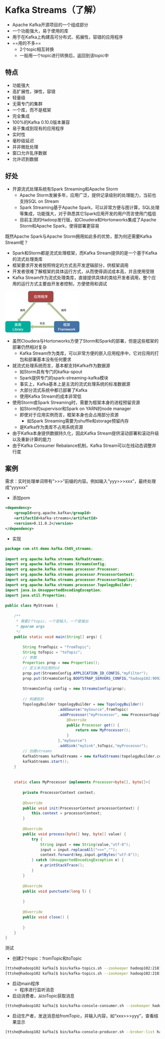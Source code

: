 # Kafka Streams（了解）

- Apache Kafka开源项目的一个组成部分
- 一个功能强大，易于使用的库
- 用于在Kafka上构建高可分布式、拓展性，容错的应用程序
- ==用的不多==
  - 2个topic相互转换
  - 一般用一个topic进行转换后，返回到该topic中



## 特点

- 功能强大 
- 高扩展性，弹性，容错 
- 轻量级 
- 无需专门的集群 
- 一个库，而不是框架
- 完全集成 
- 100%的Kafka 0.10.0版本兼容
- 易于集成到现有的应用程序 
- 实时性
- 毫秒级延迟 
- 并非微批处理 
- 窗口允许乱序数据 
- 允许迟到数据



## 好处

- 开源流式处理系统有Spark Streaming和Apache Storm
  - Apache Storm发展多年，应用广泛，提供记录级别的处理能力，当前也支持SQL on Stream
  - Spark Streaming基于Apache Spark，可以非常方便与图计算，SQL处理等集成，功能强大，对于熟悉其它Spark应用开发的用户而言使用门槛低
  - 目前主流的Hadoop发行版，如Cloudera和Hortonworks集成了Apache Storm和Apache Spark，使得部署更容易

既然Apache Spark与Apache Storm拥用如此多的优势，那为何还需要Kafka Stream呢？

- Spark和Storm都是流式处理框架，而Kafka Stream提供的是一个基于Kafka的流式处理类库
- 框架要求开发者按照特定的方式去开发逻辑部分，供框架调用
- 开发者很难了解框架的具体运行方式，从而使得调试成本高，并且使用受限
- Kafka Stream作为流式处理类库，直接提供具体的类给开发者调用，整个应用的运行方式主要由开发者控制，方便使用和调试

![](img/20.png) 

- 虽然Cloudera与Hortonworks方便了Storm和Spark的部署，但是这些框架的部署仍然相对复杂
  - Kafka Stream作为类库，可以非常方便的嵌入应用程序中，它对应用的打包和部署基本没有任何要求
- 就流式处理系统而言，基本都支持Kafka作为数据源
  - 如Storm具有专门的kafka-spout
  - Spark提供专门的spark-streaming-kafka模块
  - 事实上，Kafka基本上是主流的流式处理系统的标准数据源
  - 大部分流式系统中都已部署了Kafka
  - 使用Kafka Stream的成本非常低
- 使用Storm或Spark Streaming时，需要为框架本身的进程预留资源
  - 如Storm的supervisor和Spark on YARN的node manager
  - 即使对于应用实例而言，框架本身也会占用部分资源
    - 如Spark Streaming需要为shuffle和storage预留内存
  - 是Kafka作为类库不占用系统资源
- 由于Kafka本身提供数据持久化，因此Kafka Stream提供滚动部署和滚动升级以及重新计算的能力
- 由于Kafka Consumer Rebalance机制，Kafka Stream可以在线动态调整并行度



## 案例

需求：实时处理单词带有”>>>”前缀的内容。例如输入”yyy>>>xxx”，最终处理成“yyyxxx”

- 添加pom

```xml
<dependency>
    <groupId>org.apache.kafka</groupId>
    <artifactId>kafka-streams</artifactId>
    <version>0.11.0.2</version>
</dependency>
```

- 实现

```java
package com.stt.demo.kafka.Ch05_streams;

import org.apache.kafka.streams.KafkaStreams;
import org.apache.kafka.streams.StreamsConfig;
import org.apache.kafka.streams.processor.Processor;
import org.apache.kafka.streams.processor.ProcessorContext;
import org.apache.kafka.streams.processor.ProcessorSupplier;
import org.apache.kafka.streams.processor.TopologyBuilder;
import java.io.UnsupportedEncodingException;
import java.util.Properties;

public class MyStreams {

	/**
	 * 需要2个topic，一个是输入，一个是输出
	 * @param args
	 */
	public static void main(String[] args) {

		String fromTopic = "fromTopic";
		String toTopic = "toTopic";
		// 参数
		Properties prop = new Properties();
		// 定义本次应用的id
		prop.put(StreamsConfig.APPLICATION_ID_CONFIG,"myFilter");
		prop.put(StreamsConfig.BOOTSTRAP_SERVERS_CONFIG,"hadoop102:9092");

		StreamsConfig config = new StreamsConfig(prop);

		// 构建拓扑
		TopologyBuilder topologyBuilder = new TopologyBuilder()
						.addSource("mySource",fromTopic)
						.addProcessor("myProcessor", new ProcessorSupplier<byte[],byte[]>() {
							@Override
							public Processor get() {
								return new MyProcessor();
							}
						},"mySource")
						.addSink("mySink",toTopic,"myProcessor");
		// 创建streams
		KafkaStreams kafkaStreams = new KafkaStreams(topologyBuilder,config);
		kafkaStreams.start();
	}


	static class MyProcessor implements Processor<byte[], byte[]>{

		private ProcessorContext context;

		@Override
		public void init(ProcessorContext processorContext) {
			this.context = processorContext;
		}

		@Override
		public void process(byte[] key, byte[] value) {
			try {
				String input = new String(value,"utf-8");
				input = input.replaceAll(">>>","");
				context.forward(key,input.getBytes("utf-8"));
			} catch (UnsupportedEncodingException e) {
				e.printStackTrace();
			}
		}

		@Override
		public void punctuate(long l) {

		}

		@Override
		public void close() {

		}
	}
}
```



测试

- 创建2个topic：fromTopic和toTopic

```bash
[ttshe@hadoop102 kafka]$ bin/kafka-topics.sh --zookeeper hadoop102:2181 --create --topic fromTopic --partitions 1 --replication-factor 1
[ttshe@hadoop102 kafka]$ bin/kafka-topics.sh --zookeeper hadoop102:2181 --create --topic toTopic --partitions 1 --replication-factor 1
```

- 启动main程序
  - 程序进行监听消息
- 启动消费者，从toTopic获取消息

```bash
[ttshe@hadoop102 kafka]$ bin/kafka-console-consumer.sh --zookeeper hadoop102:2181 --from-beginning --topic toTopic
```

- 启动生产者，发送消息给fromTopic，并输入内容，如“xxx>>>yyy”，查看结果显示

```bash
[ttshe@hadoop102 kafka]$ bin/kafka-console-producer.sh --broker-list hadoop102:9092 --topic fromTopic
```

